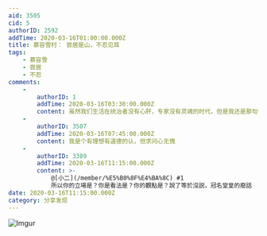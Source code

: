 ```yaml
---
aid: 3505
cid: 5
authorID: 2592
addTime: 2020-03-16T01:00:00.000Z
title: 慕容雪村： 尝居是山，不忍见耳
tags:
    - 慕容雪
    - 尝居
    - 不忍
comments:
    -
        authorID: 1
        addTime: 2020-03-16T03:30:00.000Z
        content: 虽然我们生活在统治者没有心肝，专家没有灵魂的时代，但是我还是那句话，尊敬有价值追求的人，但只能约束自己，而不能以此来要求他人。
    -
        authorID: 3507
        addTime: 2020-03-16T07:45:00.000Z
        content: 我是个有理想有道德的认，但求问心无愧
    -
        authorID: 3389
        addTime: 2020-03-16T11:15:00.000Z
        content: >-
            @[小二](/member/%E5%B0%8F%E4%BA%8C) #1
            所以你的立場是？你是看法是？你的觀點是？說了等於沒説，冠名堂皇的廢話
date: 2020-03-16T11:15:00.000Z
category: 分享发现
---
```


![Imgur](https://i.imgur.com/VLGHx09.jpg)
